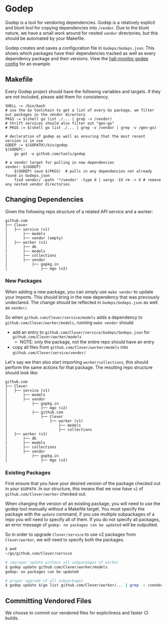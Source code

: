# Godep

Godep is a tool for vendoring dependencies.
Godep is a relatively explicit and blunt tool for copying dependencies into `/vendor`.
Due to the blunt nature, we have a small work around for nested `vendor` directories, but this should be automated by your Makefile.

Godep creates and saves a configuration file in `Godeps/Godeps.json`.
This shows which packages have their dependencies tracked as well as every dependency package and their versions.
View the [hall-monitor godep config](https://github.com/Clever/hall-monitor/blob/master/Godeps/Godeps.json) for an example.


## Makefile

Every Godep project should have the following variables and targets.
If they are not included, please add them for consistency.

```make
SHELL := /bin/bash
# use the Go toolchain to get a list of every Go package, we filter out packages in the vendor directory
PKGS := $(shell go list ./... | grep -v /vendor)
# thrift services should also filter out "gen-go"
# PKGS := $(shell go list ./... | grep -v /vendor | grep -v /gen-go)

# declaration of godep as well as ensuring that the most recent version is in use
GODEP := $(GOPATH)/bin/godep
$(GODEP):
    go get -u github.com/tools/godep

# a vendor target for pulling in new dependencies
vendor: $(GODEP)
    $(GODEP) save $(PKGS)  # pulls in any dependencies not already found in Godeps.json
    find vendor/ -path '*/vendor' -type d | xargs -IX rm -r X # remove any nested vendor directories
```


## Changing Dependencies

Given the following repo structure of a related API service and a worker:
```
github.com
├── Clever
│   ├── service (v1)
│       ├── models
│       ├── vendor (empty)
│   ├── worker (v1)
│       ├── db
|       ├── models
|       ├── collections
│       ├── vendor
│           ├── gopkg.in
│               ├── mgo (v2)
```

### New Packages

When adding a new package, you can simply use `make vendor` to update your imports.
This should bring in the new dependency that was previously undeclared.
The change should be reflected in `Godeps/Godeps.json` as well as `vendor/`.

So when `github.com/Clever/service/models` adds a dependency to `github.com/Clever/worker/models`, running `make vendor` should:
- add an entry to `github.com/Clever/service/Godeps/Godeps.json` for `github.com/Clever/worker/models`
  - NOTE: only the package, not the entire repo should have an entry
- copy all files from `github.com/Clever/worker/models` into `github.com/Clever/service/vendor/`

Let's say we then also start importing `worker/collections`, this should perform the same actions for that package.
The resulting repo structure should look like:

```
github.com
├── Clever
│   ├── service (v1)
│       ├── models
│       ├── vendor
│           ├── gopkg.in
│               ├── mgo (v2)
│           ├── github.com
│               ├── Clever
│                   ├── worker (v1)
│                       ├── models
│                       ├── collections
│   ├── worker (v1)
│       ├── db
|       ├── models
|       ├── collections
│       ├── vendor
│           ├── gopkg.in
│               ├── mgo (v2)
```

### Existing Packages

First ensure that you have your desired version of the package checked out in your `$GOPATH`.
In our structure, this means that we now have `v2` of `github.com/Clever/worker` checked out.

When changing the version of an existing package, you will need to use the godep tool manually without a Makefile target.
You must specify the package with the `update` command, if you use multiple subpackages of a repo you will need to specify all of them.
If you do not specify all packages, an error message of `godep: no packages can be updated` will be outputted.

So in order to upgrade `Clever/service` to use v2 packages from `Clever/worker`, we will need to specify both the packages.

```bash
$ pwd
~/go/github.com/Clever/service

# improper update without all subpackages of worker
$ godep update github.com/Clever/worker/models
godep: no packages can be updated

# proper upgrade of all subpackages
$ godep update $(go list github.com/Clever/worker/... | grep -v /vendor/)
```


## Committing Vendored Files

We choose to commit our vendored files for explicitness and faster CI builds.
